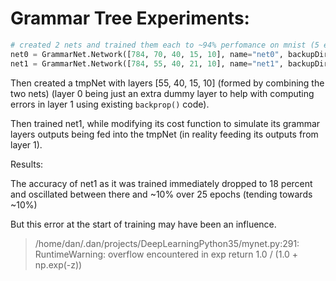 # Grammar Tree Experiments:

````python
# created 2 nets and trained them each to ~94% perfomance on mnist (5 epochs)
net0 = GrammarNet.Network([784, 70, 40, 15, 10], name="net0", backupDir="backups/grammarTree")
net1 = GrammarNet.Network([784, 55, 40, 21, 10], name="net1", backupDir="backups/grammarTree")
````

Then created a tmpNet with layers [55, 40, 15, 10] (formed by combining the two nets)
  (layer 0 being just an extra dummy layer to help with computing errors in layer 1 using existing `backprop()` code).

Then trained net1, while modifying its cost function to simulate its grammar layers outputs being fed into the tmpNet (in reality feeding its outputs from layer 1).

Results:

The accuracy of net1 as it was trained immediately dropped to 18 percent and oscillated between there and ~10% over 25 epochs (tending towards ~10%)

But this error at the start of training may have been an influence.

> /home/dan/.dan/projects/DeepLearningPython35/mynet.py:291: RuntimeWarning: overflow encountered in exp return 1.0 / (1.0 + np.exp(-z))   
